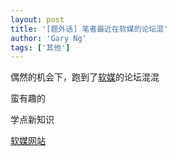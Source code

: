 ```yaml
---
layout: post
title: '[题外话] 笔者最近在软媒的论坛混'
author: 'Gary Ng'
tags: ['其他']
---
```


偶然的机会下，跑到了[软媒](http://bbs.ruanmei.com/?fromuid=2348383)的论坛混混  
  
 蛮有趣的  
  
 学点新知识  
  
 [软媒网站](http://bbs.ruanmei.com/?fromuid=2348383)
